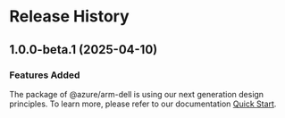 # Release History
    
## 1.0.0-beta.1 (2025-04-10)

### Features Added

The package of @azure/arm-dell is using our next generation design principles. To learn more, please refer to our documentation [Quick Start](https://aka.ms/azsdk/js/mgmt/quickstart).
